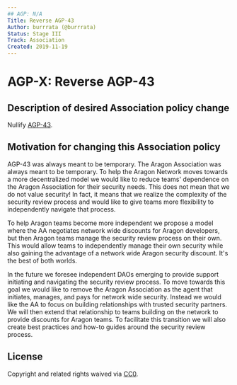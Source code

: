 ```yaml
---
## AGP: N/A
Title: Reverse AGP-43
Author: burrrata (@burrrata)
Status: Stage III
Track: Association
Created: 2019-11-19
---
```


# AGP-X: Reverse AGP-43

## Description of desired Association policy change

Nullify [AGP-43](https://github.com/aragon/AGPs/blob/master/AGPs/AGP-43.md). 

## Motivation for changing this Association policy

AGP-43 was always meant to be temporary. The Aragon Association was always meant to be temporary. To help the Aragon Network moves towards a more decentralized model we would like to reduce teams' dependence on the Aragon Association for their security needs. This does not mean that we do not value security! In fact, it means that we realize the complexity of the security review process and would like to give teams more flexibility to independently navigate that process. 

To help Aragon teams become more independent we propose a model where the AA negotiates network wide discounts for Aragon developers, but then Aragon teams manage the security review process on their own. This would allow teams to independently manage their own security while also gaining the advantage of a network wide Aragon security discount. It's the best of both worlds. 

In the future we foresee independent DAOs emerging to provide support initiating and navigating the security review process. To move towards this goal we would like to remove the Aragon Association as the agent that initiates, manages, and pays for network wide security. Instead we would like the AA to focus on building relationships with trusted security partners. We will then extend that relationship to teams building on the network to provide discounts for Aragon teams. To facilitate this transition we will also create best practices and how-to guides around the security review process.  

## License

Copyright and related rights waived via [CC0](https://creativecommons.org/publicdomain/zero/1.0/).
